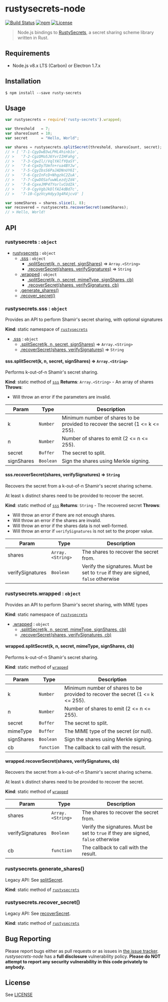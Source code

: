 # rustysecrets-node

[![Build Status](https://travis-ci.org/SpinResearch/rustysecrets-node.svg?branch=master)](https://travis-ci.org/SpinResearch/rustysecrets-node) [![npm](https://img.shields.io/npm/v/rusty-secrets.svg)](https://www.npmjs.com/package/rusty-secrets) [![License](https://img.shields.io/github/license/SpinResearch/rustysecrets-node.svg)]()

> Node.js bindings to [RustySecrets](https://github.com/SpinResearch/RustySecrets), a secret sharing scheme library written in Rust.

## Requirements

- Node.js v8.x LTS (Carbon) or Electron 1.7.x

## Installation

```shell
$ npm install --save rusty-secrets
```

## Usage

```javascript
var rustysecrets = require('rusty-secrets').wrapped;

var threshold   = 7;
var sharesCount = 10;
var secret      = "Hello, World";

var shares = rustysecrets.splitSecret(threshold, sharesCount, secret);
// > [ '7-1-CgyDwB3wLPHL4hinb1o',
// >   '7-2-CgzDMo5J6YvrIIHFahg',
// >   '7-3-CgwIl//VqlYAlfYQaSY',
// >   '7-4-CgxDy7Umfn+rua4BYJw',
// >   '7-5-CgyIbsS6PaJADNnUY6I',
// >   '7-6-CgzInFcD+NhgzkC2ZuA',
// >   '7-7-CgwDOSafuwWLezdjZd4',
// >   '7-8-CgxeJMP4TYorlvCUdIk',
// >   '7-9-CgyVgbJkDlfAI4dBd7c',
// >   '7-10-CgzVcyHdyy3g4R4jcvU' ]

var someShares = shares.slice(1, 8);
var recovered = rustysecrets.recoverSecret(someShares);
// > Hello, World!
```

## API

<a name="rustysecrets"></a>

### rustysecrets : <code>object</code>

* [rustysecrets](#rustysecrets) : <code>object</code>
    * [.sss](#rustysecrets.sss) : <code>object</code>
        * [.splitSecret(k, n, secret, signShares)](#rustysecrets.sss.splitSecret) ⇒ <code>Array.&lt;String&gt;</code>
        * [.recoverSecret(shares, verifySignatures)](#rustysecrets.sss.recoverSecret) ⇒ <code>String</code>
    * [.wrapped](#rustysecrets.wrapped) : <code>object</code>
        * [.splitSecret(k, n, secret, mimeType, signShares, cb)](#rustysecrets.wrapped.splitSecret)
        * [.recoverSecret(shares, verifySignatures, cb)](#rustysecrets.wrapped.recoverSecret)
    * [.generate_shares()](#rustysecrets.generate_shares)
    * [.recover_secret()](#rustysecrets.recover_secret)

<a name="rustysecrets.sss"></a>

### rustysecrets.sss : <code>object</code>
Provides an API to perform Shamir's secret sharing, with optional signatures

**Kind**: static namespace of [<code>rustysecrets</code>](#rustysecrets)

* [.sss](#rustysecrets.sss) : <code>object</code>
    * [.splitSecret(k, n, secret, signShares)](#rustysecrets.sss.splitSecret) ⇒ <code>Array.&lt;String&gt;</code>
    * [.recoverSecret(shares, verifySignatures)](#rustysecrets.sss.recoverSecret) ⇒ <code>String</code>

<a name="rustysecrets.sss.splitSecret"></a>

#### sss.splitSecret(k, n, secret, signShares) ⇒ <code>Array.&lt;String&gt;</code>
Performs k-out-of-n Shamir's secret sharing.

**Kind**: static method of [<code>sss</code>](#rustysecrets.sss)
**Returns**: <code>Array.&lt;String&gt;</code> - An array of shares
**Throws**:

- Will throw an error if the parameters are invalid.


| Param | Type | Description |
| --- | --- | --- |
| k | <code>Number</code> | Minimum number of shares to be provided to recover the secret (1 <= k <= 255). |
| n | <code>Number</code> | Number of shares to emit (2 <= n <= 255). |
| secret | <code>Buffer</code> | The secret to split. |
| signShares | <code>Boolean</code> | Sign the shares using Merkle signing. |

<a name="rustysecrets.sss.recoverSecret"></a>

#### sss.recoverSecret(shares, verifySignatures) ⇒ <code>String</code>
Recovers the secret from a k-out-of-n Shamir's secret sharing scheme.

At least `k` distinct shares need to be provided to recover the secret.

**Kind**: static method of [<code>sss</code>](#rustysecrets.sss)
**Returns**: <code>String</code> - The recovered secret
**Throws**:

- Will throw an error if there are not enough shares.
- Will throw an error if the shares are invalid.
- Will throw an error if the shares data is not well-formed.
- Will throw an error if `verifySignatures` is not set to the proper value.


| Param | Type | Description |
| --- | --- | --- |
| shares | <code>Array.&lt;String&gt;</code> | The shares to recover the secret from. |
| verifySignatures | <code>Boolean</code> | Verify the signatures.  Must be set to `true` if they are signed, `false` otherwise |

<a name="rustysecrets.wrapped"></a>

### rustysecrets.wrapped : <code>object</code>
Provides an API to perform Shamir's secret sharing, with MIME types

**Kind**: static namespace of [<code>rustysecrets</code>](#rustysecrets)

* [.wrapped](#rustysecrets.wrapped) : <code>object</code>
    * [.splitSecret(k, n, secret, mimeType, signShares, cb)](#rustysecrets.wrapped.splitSecret)
    * [.recoverSecret(shares, verifySignatures, cb)](#rustysecrets.wrapped.recoverSecret)

<a name="rustysecrets.wrapped.splitSecret"></a>

#### wrapped.splitSecret(k, n, secret, mimeType, signShares, cb)
Performs k-out-of-n Shamir's secret sharing.

**Kind**: static method of [<code>wrapped</code>](#rustysecrets.wrapped)

| Param | Type | Description |
| --- | --- | --- |
| k | <code>Number</code> | Minimum number of shares to be provided to recover the secret (1 <= k <= 255). |
| n | <code>Number</code> | Number of shares to emit (2 <= n <= 255). |
| secret | <code>Buffer</code> | The secret to split. |
| mimeType | <code>Buffer</code> | The MIME type of the secret (or null). |
| signShares | <code>Boolean</code> | Sign the shares using Merkle signing. |
| cb | <code>function</code> | The callback to call with the result. |

<a name="rustysecrets.wrapped.recoverSecret"></a>

#### wrapped.recoverSecret(shares, verifySignatures, cb)
Recovers the secret from a k-out-of-n Shamir's secret sharing scheme.

At least `k` distinct shares need to be provided to recover the secret.

**Kind**: static method of [<code>wrapped</code>](#rustysecrets.wrapped)

| Param | Type | Description |
| --- | --- | --- |
| shares | <code>Array.&lt;String&gt;</code> | The shares to recover the secret from. |
| verifySignatures | <code>Boolean</code> | Verify the signatures.  Must be set to `true` if they are signed, `false` otherwise |
| cb | <code>function</code> | The callback to call with the result. |

<a name="rustysecrets.generate_shares"></a>

### rustysecrets.generate_shares()
Legacy API: See [splitSecret](#rustysecrets.wrapped.splitSecret).

**Kind**: static method of [<code>rustysecrets</code>](#rustysecrets)
<a name="rustysecrets.recover_secret"></a>

### rustysecrets.recover_secret()
Legacy API: See [recoverSecret](#rustysecrets.wrapped.recoverSecret).

**Kind**: static method of [<code>rustysecrets</code>](#rustysecrets)

## Bug Reporting

Please report bugs either as pull requests or as issues in [the issue
tracker](https://github.com/SpinResearch/RustySecrets/issues). *rustysecrets-node* has a
**full disclosure** vulnerability policy. **Please do NOT attempt to report
any security vulnerability in this code privately to anybody.**

## License

See [LICENSE](LICENSE)

